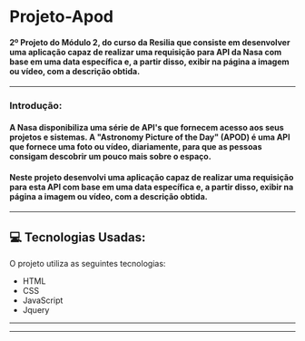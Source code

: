 # Projeto-Apod
#### 2º Projeto do Módulo 2, do curso da Resilia que consiste em desenvolver uma aplicação capaz de realizar uma requisição para API da Nasa com base em uma data específica e, a partir disso, exibir na página a imagem ou vídeo, com a descrição obtida. 
---

### **Introdução:** 


#### A Nasa disponibiliza uma série de API's que fornecem acesso aos seus projetos e sistemas. A "Astronomy Picture of the Day" (APOD) é uma API que fornece uma foto ou vídeo, diariamente, para que as pessoas consigam descobrir um pouco mais sobre o espaço. 
#### Neste projeto desenvolvi uma aplicação capaz de realizar uma requisição para esta API com base em uma data específica e, a partir disso, exibir na página a imagem ou vídeo, com a descrição obtida. 
---
## 💻 Tecnologias Usadas:

O projeto utiliza as seguintes tecnologias:

- HTML
- CSS
- JavaScript
- Jquery

---

_________________

